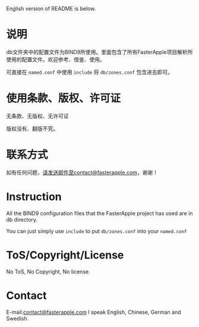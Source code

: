 English version of README is below.

说明
====
db文件夹中的配置文件为BIND9所使用。里面包含了所有FasterApple项目解析所使用的配置文件。欢迎参考、借鉴、使用。

可直接在 ```named.conf``` 中使用 ```include``` 将 ```db/zones.conf``` 包含进去即可。

使用条款、版权、许可证
===================
无条款、无版权、无许可证

版权没有、翻版不究。

联系方式
=======
如有任何问题，请发送邮件至contact@fasterapple.com，谢谢！


Instruction
===========
All the BIND9 configuration files that the FasterApple project has used are in db directory.

You can just simply use ```include``` to put ```db/zones.conf``` into your ```named.conf```

ToS/Copyright/License
=====================
No ToS, No Copyright, No license.

Contact
=======
E-mail:contact@fasterapple.com
I speak English, Chinese, German and Swedish.